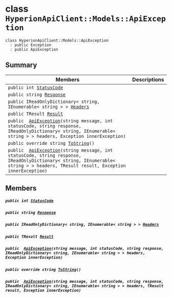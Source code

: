 # class `HyperionApiClient::Models::ApiException` 

```
class HyperionApiClient::Models::ApiException
  : public Exception
  : public ApiException
```

## Summary

 Members                                | Descriptions                                
----------------------------------------|---------------------------------------------
`public int `[`StatusCode`](#class_hyperion_api_client_1_1_models_1_1_api_exception_1a5025d650f325c75a520675895ddb477d) | 
`public string `[`Response`](#class_hyperion_api_client_1_1_models_1_1_api_exception_1afa13e95e50be44c9fffb3ce19f3bbd29) | 
`public IReadOnlyDictionary< string, IEnumerable< string > > `[`Headers`](#class_hyperion_api_client_1_1_models_1_1_api_exception_1a6ab586e208648591377a90cca8d0e94b) | 
`public TResult `[`Result`](#class_hyperion_api_client_1_1_models_1_1_api_exception_1acc84a574c5f877b0428fe7926c700f27) | 
`public  `[`ApiException`](#class_hyperion_api_client_1_1_models_1_1_api_exception_1a756c8ce5337c2c8b42c8c524d1aa546d)`(string message, int statusCode, string response, IReadOnlyDictionary< string, IEnumerable< string > > headers, Exception innerException)` | 
`public override string `[`ToString`](#class_hyperion_api_client_1_1_models_1_1_api_exception_1aa73e7c4dd1df5fd5fbf81c7764ee1533)`()` | 
`public  `[`ApiException`](#class_hyperion_api_client_1_1_models_1_1_api_exception_1ac1cdb3f3f8060ab6e59a50fe1042a40e)`(string message, int statusCode, string response, IReadOnlyDictionary< string, IEnumerable< string > > headers, TResult result, Exception innerException)` | 

## Members

##### `public int `[`StatusCode`](#class_hyperion_api_client_1_1_models_1_1_api_exception_1a5025d650f325c75a520675895ddb477d) 

##### `public string `[`Response`](#class_hyperion_api_client_1_1_models_1_1_api_exception_1afa13e95e50be44c9fffb3ce19f3bbd29) 

##### `public IReadOnlyDictionary< string, IEnumerable< string > > `[`Headers`](#class_hyperion_api_client_1_1_models_1_1_api_exception_1a6ab586e208648591377a90cca8d0e94b) 

##### `public TResult `[`Result`](#class_hyperion_api_client_1_1_models_1_1_api_exception_1acc84a574c5f877b0428fe7926c700f27) 

##### `public  `[`ApiException`](#class_hyperion_api_client_1_1_models_1_1_api_exception_1a756c8ce5337c2c8b42c8c524d1aa546d)`(string message, int statusCode, string response, IReadOnlyDictionary< string, IEnumerable< string > > headers, Exception innerException)` 

##### `public override string `[`ToString`](#class_hyperion_api_client_1_1_models_1_1_api_exception_1aa73e7c4dd1df5fd5fbf81c7764ee1533)`()` 

##### `public  `[`ApiException`](#class_hyperion_api_client_1_1_models_1_1_api_exception_1ac1cdb3f3f8060ab6e59a50fe1042a40e)`(string message, int statusCode, string response, IReadOnlyDictionary< string, IEnumerable< string > > headers, TResult result, Exception innerException)` 

